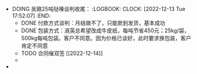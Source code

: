 - DOING 吴赣25吨哒嗪谈判收尾：
  :LOGBOOK:
  CLOCK: [2022-12-13 Tue 17:52:07]
  :END:
	- DONE 付款方式谈判：月结做不了，只能款到发货，基本成功
	- DONE 包装方式：淑英总希望改成牛皮纸，每吨节省450元；25kg/袋，500kg每吨包袋。客户不同意。因为价格已谈好，此时要求换包装，客户肯定不同意
	- TODO 合同催双签 [[2022-12-14]]
	-
-